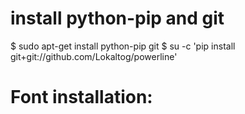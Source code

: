 # install python-pip and git
$ sudo apt-get install python-pip git
$ su -c 'pip install git+git://github.com/Lokaltog/powerline'
# Font installation:

